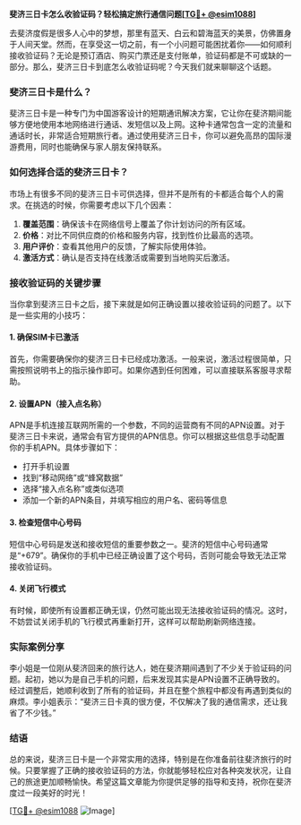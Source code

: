 **斐济三日卡怎么收验证码？轻松搞定旅行通信问题[[TG💪+ @esim1088](https://t.me/s/esim1088)]**

去斐济度假是很多人心中的梦想，那里有蓝天、白云和碧海蓝天的美景，仿佛置身于人间天堂。然而，在享受这一切之前，有一个小问题可能困扰着你——如何顺利接收验证码？无论是预订酒店、购买门票还是支付账单，验证码都是不可或缺的一部分。那么，斐济三日卡到底怎么收验证码呢？今天我们就来聊聊这个话题。

### 斐济三日卡是什么？

斐济三日卡是一种专门为中国游客设计的短期通讯解决方案，它让你在斐济期间能够方便地使用本地网络进行通话、发短信以及上网。这种卡通常包含一定的流量和通话时长，非常适合短期旅行者。通过使用斐济三日卡，你可以避免高昂的国际漫游费用，同时也能确保与家人朋友保持联系。

### 如何选择合适的斐济三日卡？

市场上有很多不同的斐济三日卡可供选择，但并不是所有的卡都适合每个人的需求。在挑选的时候，你需要考虑以下几个因素：

1. **覆盖范围**：确保该卡在网络信号上覆盖了你计划访问的所有区域。
2. **价格**：对比不同供应商的价格和服务内容，找到性价比最高的选项。
3. **用户评价**：查看其他用户的反馈，了解实际使用体验。
4. **激活方式**：确认是否支持在线激活或需要到当地购买后激活。

### 接收验证码的关键步骤

当你拿到斐济三日卡之后，接下来就是如何正确设置以接收验证码的问题了。以下是一些实用的小技巧：

#### 1. 确保SIM卡已激活
首先，你需要确保你的斐济三日卡已经成功激活。一般来说，激活过程很简单，只需按照说明书上的指示操作即可。如果你遇到任何困难，可以直接联系客服寻求帮助。

#### 2. 设置APN（接入点名称）
APN是手机连接互联网所需的一个参数，不同的运营商有不同的APN设置。对于斐济三日卡来说，通常会有官方提供的APN信息。你可以根据这些信息手动配置你的手机APN。具体步骤如下：
   - 打开手机设置
   - 找到“移动网络”或“蜂窝数据”
   - 选择“接入点名称”或类似选项
   - 添加一个新的APN条目，并填写相应的用户名、密码等信息

#### 3. 检查短信中心号码
短信中心号码是发送和接收短信的重要参数之一。斐济的短信中心号码通常是“+679”。确保你的手机中已经正确设置了这个号码，否则可能会导致无法正常接收验证码。

#### 4. 关闭飞行模式
有时候，即使所有设置都正确无误，仍然可能出现无法接收验证码的情况。这时，不妨尝试关闭手机的飞行模式再重新打开，这样可以帮助刷新网络连接。

### 实际案例分享

李小姐是一位刚从斐济回来的旅行达人，她在斐济期间遇到了不少关于验证码的问题。起初，她以为是自己手机的问题，后来发现其实是APN设置不正确导致的。经过调整后，她顺利收到了所有的验证码，并且在整个旅程中都没有再遇到类似的麻烦。李小姐表示：“斐济三日卡真的很方便，不仅解决了我的通信需求，还让我省了不少钱。”

### 结语

总的来说，斐济三日卡是一个非常实用的选择，特别是在你准备前往斐济旅行的时候。只要掌握了正确的接收验证码的方法，你就能够轻松应对各种突发状况，让自己的旅途更加顺畅愉快。希望这篇文章能为你提供足够的指导和支持，祝你在斐济度过一段美好的时光！

[[TG💪+ @esim1088](https://t.me/s/esim1088) ![Image](https://i.postimg.cc/4NQfJmqS/Snipaste-2025-05-13-00-14-12.png)]